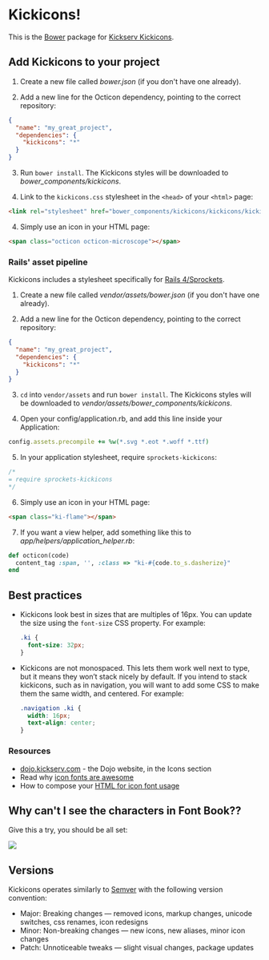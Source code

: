 # Kickicons!

This is the [Bower][bower] package for [Kickserv Kickicons][kickicons].

## Add Kickicons to your project

1. Create a new file called *bower.json* (if you don't have one already).

2. Add a new line for the Octicon dependency, pointing to the correct repository:

  ``` json
  {
    "name": "my_great_project",
    "dependencies": {
      "kickicons": "*"
    }
  }
  ```

3. Run `bower install`. The Kickicons styles will be downloaded to *bower_components/kickicons*.

4. Link to the `kickicons.css` stylesheet in the `<head>` of your `<html>` page:

  ``` html
  <link rel="stylesheet" href="bower_components/kickicons/kickicons/kickicons.css">
  ```

4. Simply use an icon in your HTML page:

  ``` html
  <span class="octicon octicon-microscope"></span>
  ```

### Rails' asset pipeline

Kickicons includes a stylesheet specifically for [Rails 4/Sprockets][sprockets].

1. Create a new file called *vendor/assets/bower.json* (if you don't have one already).

2. Add a new line for the Octicon dependency, pointing to the correct repository:

  ``` json
  {
    "name": "my_great_project",
    "dependencies": {
      "kickicons": "*"
    }
  }
  ```

3. `cd` into `vendor/assets` and run `bower install`. The Kickicons styles will be downloaded to *vendor/assets/bower_components/kickicons*.

4. Open your config/application.rb, and add this line inside your Application:

  ``` ruby
  config.assets.precompile += %w(*.svg *.eot *.woff *.ttf)
  ```

5. In your application stylesheet, require `sprockets-kickicons`:

  ``` css
  /*
  = require sprockets-kickicons
  */
  ```

6. Simply use an icon in your HTML page:

  ``` html
  <span class="ki-flame"></span>
  ```

7. If you want a view helper, add something like this to *app/helpers/application_helper.rb*:

  ``` ruby
  def octicon(code)
    content_tag :span, '', :class => "ki-#{code.to_s.dasherize}"
  end
  ```

## Best practices

- Kickicons look best in sizes that are multiples of 16px. You can update the size using the `font-size` CSS property. For example:

  ``` css
  .ki {
    font-size: 32px;
  }
  ```

- Kickicons are not monospaced. This lets them work well next to type, but it means they won’t stack nicely by default. If you intend to stack kickicons, such as in navigation, you will want to add some CSS to make them the same width, and centered. For example:

  ``` css
  .navigation .ki {
    width: 16px;
    text-align: center;
  }
  ```

### Resources

- [dojo.kickserv.com](http://dojo.kickserv.com/icons) - the Dojo website, in the Icons section
- Read why [icon fonts are awesome](http://css-tricks.com/examples/IconFont/)
- How to compose your [HTML for icon font usage](http://css-tricks.com/html-for-icon-font-usage/)

## Why can't I see the characters in Font Book??

Give this a try, you should be all set:

![](http://cl.ly/image/2r1B1F2l3Q0D/content#png)

## Versions

Kickicons operates similarly to [Semver](http://semver.org/) with the following version convention:

- Major: Breaking changes — removed icons, markup changes, unicode switches, css renames, icon redesigns
- Minor: Non-breaking changes — new icons, new aliases, minor icon changes
- Patch: Unnoticeable tweaks — slight visual changes, package updates


[kickicons]: http://dojo.kickserv.com
[bower]: http://bower.io/
[sprockets]: http://guides.rubyonrails.org/asset_pipeline.html
